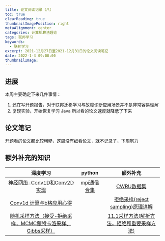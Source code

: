 ```yaml
---
title: 论文阅读记录（八）
toc: true
clearReading: true
thumbnailImagePosition: right
metaAlignment: center
categories: 计算机算法理论
tags: 联邦学习
keywords:
  - 联邦学习
excerpt: 2021-12月27日至2021-12月31日的论文阅读笔记
date: 2022-1-3 09:00:00
thumbnailImage:
---
```

<!-- toc -->

## 进展

本周主要确定下来几件事情：

1. 还在写开题报告，对于联邦迁移学习与故障诊断应用场景并不是非常容易理解
2. 复现实验，开始恢复学习 Java 所以看的论文速度就降低了下来

## 论文笔记

开题看的论文都比较粗糙，这周没有细看论文，就不记录了，下周努力

## 额外补充的知识

|                           深度学习                           |                        python                         |                           额外补充                           |
| :----------------------------------------------------------: | :---------------------------------------------------: | :----------------------------------------------------------: |
| [神经网络-Conv1D和Conv2D实现](https://zhuanlan.zhihu.com/p/84888798) | [mpi通信合集](https://www.jianshu.com/u/59ef38a1d84b) | [CWRU数据集](https://blog.csdn.net/zhangjiali12011/article/details/90347170) |
| [Conv1d 计算与b格应用心得](https://blog.csdn.net/w55100/article/details/98304143) |                                                       | [拒绝采样(reject sampling)原理详解](https://blog.csdn.net/libing_zeng/article/details/81842245) |
| [随机采样方法（接受-拒绝采样，MCMC蒙特卡洛采样、Gibbs采样）](https://www.cnblogs.com/yijuncheng/p/10083370.html) |                                                       | [11.1采样方法(解析方法，拒绝和重要采样方法)](https://zhuanlan.zhihu.com/p/34071776) |
